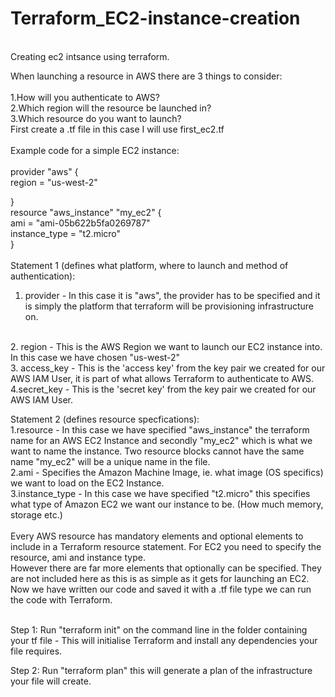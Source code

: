 # Terraform_EC2-instance-creation
<br>
Creating ec2 intsance using terraform.
<br>

When launching a resource in AWS there are 3 things to consider:
<br>
<br>
1.How will you authenticate to AWS?
<br>
2.Which region will the resource be launched in?
<br>
3.Which resource do you want to launch?
<br>
First create a .tf file in this case I will use first_ec2.tf
<br>
<br>
Example code for a simple EC2 instance:
<br>
<br>
provider "aws" {
    <br>
    region = "us-west-2" 
    <br>
    
}
<br>
resource "aws_instance" "my_ec2" {
    <br>
    ami = "ami-05b622b5fa0269787"
    <br>
    instance_type = "t2.micro"
    <br>
}
<br>
<br>
Statement 1 (defines what platform, where to launch and method of authentication):
<br>
1. provider  - In this case it is "aws", the provider has to be specified and it is simply the platform that terraform will be provisioning infrastructure on.
<br>
2. region - This is the AWS Region we want to launch our EC2 instance into. In this case we have chosen "us-west-2"
<br>
3. access_key -  This is the 'access key' from the key pair we created for our AWS IAM User, it is part of what allows Terraform to authenticate to AWS.
<br>
4.secret_key - This is the 'secret key' from the key pair we created for our AWS IAM User.
<br>

Statement 2 (defines resource specfications):
<br>
1.resource - In this case we have specified "aws_instance" the terraform name for an AWS EC2 Instance and secondly "my_ec2" which is what we want to name the instance. Two resource blocks cannot have the same name "my_ec2" will be a unique name in the file. 
<br>
2.ami - Specifies the Amazon Machine Image, ie. what image (OS specifics) we want to load on the EC2 Instance.
<br>
3.instance_type - In this case we have specified "t2.micro" this specifies what type of Amazon EC2 we want our instance to be. (How much memory, storage etc.)
<br>
<br>
Every AWS resource has mandatory elements and optional elements to include in a Terraform resource statement. For EC2 you need to specify the resource, ami and instance type. 
<br>
However there are far more elements that optionally can be specified. They are not included here as this is as simple as it gets for launching an EC2. 
<br>
Now we have written our code and saved it with a .tf file type we can run the code with Terraform.  
<br>

Step 1: Run "terraform init" on the command line in the folder containing your tf file - This will initialise Terraform and install any dependencies your file requires. 
<br>

Step 2: Run "terraform plan" this will generate a plan of the infrastructure your file will create.
<br>